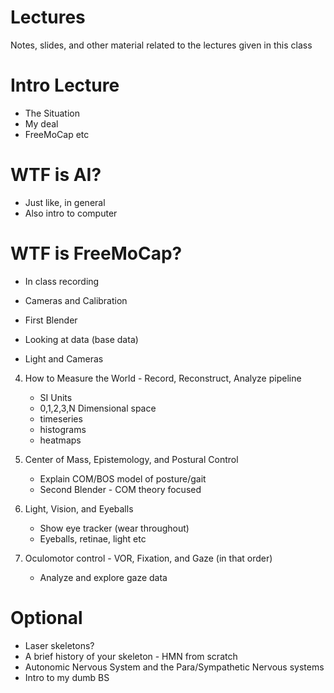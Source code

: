 # Lectures

Notes, slides, and other material related to the lectures given in this class

# Intro Lecture
- The Situation
- My deal
- FreeMoCap etc 


# WTF is AI?
- Just like, in general
- Also intro to computer

# WTF is FreeMoCap?
- In class recording
- Cameras and Calibration
- First Blender
- Looking at data (base data)

- Light and Cameras


4. How to Measure the World - Record, Reconstruct, Analyze pipeline
    - SI Units
    - 0,1,2,3,N Dimensional space
    - timeseries
    - histograms
    - heatmaps
5. Center of Mass, Epistemology, and Postural Control
    - Explain COM/BOS model of posture/gait
    - Second Blender - COM theory focused


6. Light, Vision, and Eyeballs
    - Show eye tracker (wear throughout)
    - Eyeballs, retinae, light etc
7. Oculomotor control - VOR, Fixation, and Gaze (in that order)
    - Analyze and explore gaze data

# Optional
- Laser skeletons? 
- A brief history of your skeleton - HMN from scratch 
- Autonomic Nervous System and the Para/Sympathetic Nervous systems
- Intro to my dumb BS
